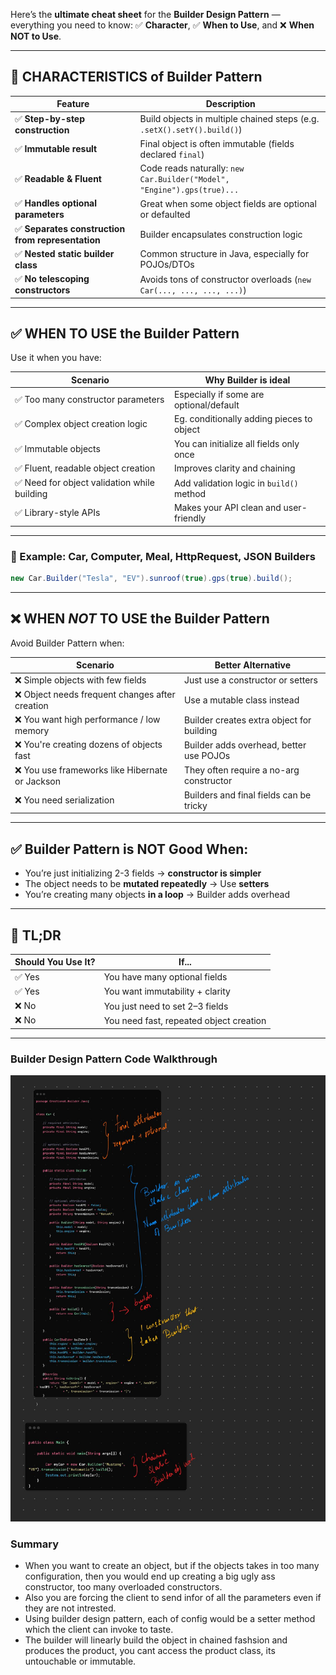 Here’s the **ultimate cheat sheet** for the **Builder Design Pattern** — everything you need to know:
✅ **Character**, ✅ **When to Use**, and ❌ **When NOT to Use**.

---

## 🧱 CHARACTERISTICS of Builder Pattern

| Feature                                          | Description                                                             |
| ------------------------------------------------ | ----------------------------------------------------------------------- |
| ✅ **Step-by-step construction**                  | Build objects in multiple chained steps (e.g. `.setX().setY().build()`) |
| ✅ **Immutable result**                           | Final object is often immutable (fields declared `final`)               |
| ✅ **Readable & Fluent**                          | Code reads naturally: `new Car.Builder("Model", "Engine").gps(true)...` |
| ✅ **Handles optional parameters**                | Great when some object fields are optional or defaulted                 |
| ✅ **Separates construction from representation** | Builder encapsulates construction logic                                 |
| ✅ **Nested static builder class**                | Common structure in Java, especially for POJOs/DTOs                     |
| ✅ **No telescoping constructors**                | Avoids tons of constructor overloads (`new Car(..., ..., ..., ...)`)    |

---

## ✅ WHEN TO USE the Builder Pattern

Use it when you have:

| Scenario                                    | Why Builder is ideal                      |
| ------------------------------------------- | ----------------------------------------- |
| ✅ Too many constructor parameters           | Especially if some are optional/default   |
| ✅ Complex object creation logic             | Eg. conditionally adding pieces to object |
| ✅ Immutable objects                         | You can initialize all fields only once   |
| ✅ Fluent, readable object creation          | Improves clarity and chaining             |
| ✅ Need for object validation while building | Add validation logic in `build()` method  |
| ✅ Library-style APIs                        | Makes your API clean and user-friendly    |

---

### 🚗 Example: Car, Computer, Meal, HttpRequest, JSON Builders

```java
new Car.Builder("Tesla", "EV").sunroof(true).gps(true).build();
```

---

## ❌ WHEN *NOT* TO USE the Builder Pattern

Avoid Builder Pattern when:

| Scenario                                       | Better Alternative                        |
| ---------------------------------------------- | ----------------------------------------- |
| ❌ Simple objects with few fields               | Just use a constructor or setters         |
| ❌ Object needs frequent changes after creation | Use a mutable class instead               |
| ❌ You want high performance / low memory       | Builder creates extra object for building |
| ❌ You're creating dozens of objects fast       | Builder adds overhead, better use POJOs   |
| ❌ You use frameworks like Hibernate or Jackson | They often require a no-arg constructor   |
| ❌ You need serialization                       | Builders and final fields can be tricky   |

---

## ✅ Builder Pattern is **NOT Good When**:

* You’re just initializing 2-3 fields → **constructor is simpler**
* The object needs to be **mutated repeatedly** → Use **setters**
* You’re creating many objects **in a loop** → Builder adds overhead

---

## 🧠 TL;DR

| Should You Use It? | If...                                   |
| ------------------ | --------------------------------------- |
| ✅ Yes              | You have many optional fields           |
| ✅ Yes              | You want immutability + clarity         |
| ❌ No               | You just need to set 2–3 fields         |
| ❌ No               | You need fast, repeated object creation |

---


### Builder Design Pattern Code Walkthrough


![alt text](<Builder.jpg>)


### Summary

+ When you want to create an object, but if the objects takes in too many configuration, then you would end up creating a big ugly ass constructor, too many overloaded constructors. 
+ Also you are forcing the client to send infor of all the parameters even if they are not intrested. 
+ Using builder design pattern, each of config would be a setter method which the client can invoke to taste. 
+ The builder will linearly build the object in chained fashsion and produces the product, you cant access the product class, its untouchable or immutable.